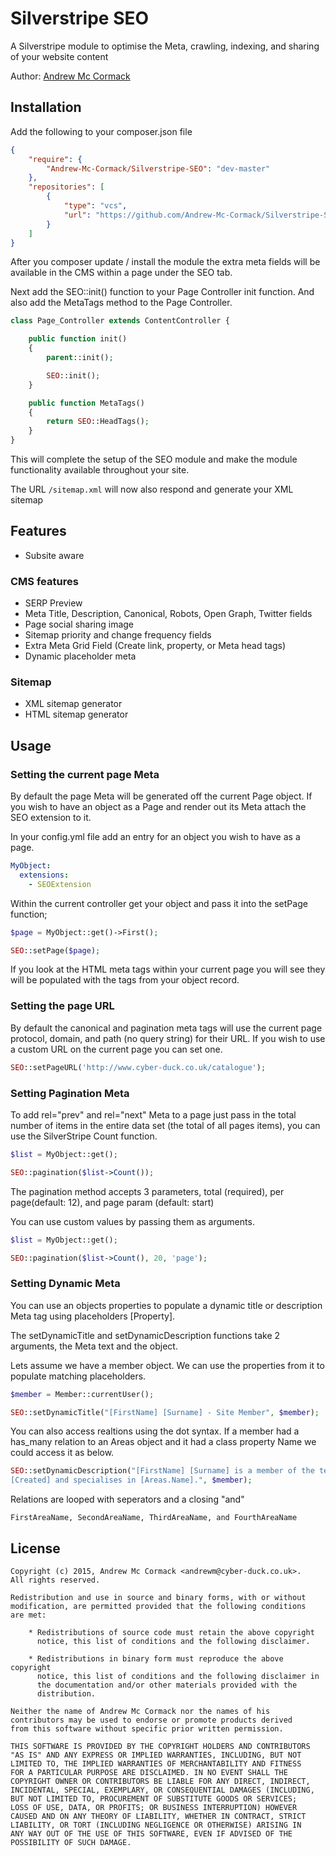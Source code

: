 # Silverstripe SEO
A Silverstripe module to optimise the Meta, crawling, indexing, and sharing of your website content

Author: [Andrew Mc Cormack](https://github.com/Andrew-Mc-Cormack)

## Installation

Add the following to your composer.json file

```json
{  
    "require": {  
        "Andrew-Mc-Cormack/Silverstripe-SEO": "dev-master"
    },  
    "repositories": [  
        {  
            "type": "vcs",  
            "url": "https://github.com/Andrew-Mc-Cormack/Silverstripe-SEO"  
        }  
    ]  
}
```

After you composer update / install the module the extra meta fields will be available in the CMS within a page under the SEO tab.

Next add the SEO::init() function to your Page Controller init function.
And also add the MetaTags method to the Page Controller.

```php
class Page_Controller extends ContentController {

    public function init()
    {
        parent::init();

        SEO::init();
    }

    public function MetaTags()
    {
        return SEO::HeadTags();
    }
}
```

This will complete the setup of the SEO module and make the module functionality available throughout your site.

The URL ```/sitemap.xml``` will now also respond and generate your XML sitemap

## Features

- Subsite aware

### CMS features
  - SERP Preview
  - Meta Title, Description, Canonical, Robots, Open Graph, Twitter fields
  - Page social sharing image
  - Sitemap priority and change frequency fields
  - Extra Meta Grid Field (Create link, property, or Meta head tags)
  - Dynamic placeholder meta

### Sitemap
  - XML sitemap generator
  - HTML sitemap generator

## Usage

### Setting the current page Meta

By default the page Meta will be generated off the current Page object. If you wish to have an object as a Page and render out its Meta attach the SEO extension to it.

In your config.yml file add an entry for an object you wish to have as a page.

```yml
MyObject:
  extensions:
    - SEOExtension
```

Within the current controller get your object and pass it into the setPage function;

```php
$page = MyObject::get()->First();

SEO::setPage($page);
```

If you look at the HTML meta tags within your current page you will see they will be populated with the tags from your object record.

### Setting the page URL

By default the canonical and pagination meta tags will use the current page protocol, domain, and path (no query string) for their URL. If you wish to use a custom URL on the current page you can set one.

```php
SEO::setPageURL('http://www.cyber-duck.co.uk/catalogue');
```

### Setting Pagination Meta

To add rel="prev" and rel="next" Meta to a page just pass in the total number of items in the entire data set (the total of all pages items), you can use the SilverStripe Count function.

```php
$list = MyObject::get();

SEO::pagination($list->Count());
```

The pagination method accepts 3 parameters, total (required), per page(default: 12), and page param (default: start)

You can use custom values by passing them as arguments.

```php
$list = MyObject::get();

SEO::pagination($list->Count(), 20, 'page');
```

### Setting Dynamic Meta 
You can use an objects properties to populate a dynamic title or description Meta tag using placeholders [Property].

The setDynamicTitle and setDynamicDescription functions take 2 arguments, the Meta text and the object.

Lets assume we have a member object. We can use the properties from it to populate matching placeholders.

```php
$member = Member::currentUser();

SEO::setDynamicTitle("[FirstName] [Surname] - Site Member", $member);
```

You can also access realtions using the dot syntax. If a member had a has_many relation to an Areas object and it had a class property Name we could access it as below.

```php
SEO::setDynamicDescription("[FirstName] [Surname] is a member of the team since
[Created] and specialises in [Areas.Name].", $member);
```

Relations are looped with seperators and a closing "and"

```
FirstAreaName, SecondAreaName, ThirdAreaName, and FourthAreaName
```

## License

    Copyright (c) 2015, Andrew Mc Cormack <andrewm@cyber-duck.co.uk>.
    All rights reserved.

    Redistribution and use in source and binary forms, with or without
    modification, are permitted provided that the following conditions
    are met:

        * Redistributions of source code must retain the above copyright
          notice, this list of conditions and the following disclaimer.

        * Redistributions in binary form must reproduce the above copyright
          notice, this list of conditions and the following disclaimer in
          the documentation and/or other materials provided with the
          distribution.

    Neither the name of Andrew Mc Cormack nor the names of his
    contributors may be used to endorse or promote products derived
    from this software without specific prior written permission.

    THIS SOFTWARE IS PROVIDED BY THE COPYRIGHT HOLDERS AND CONTRIBUTORS
    "AS IS" AND ANY EXPRESS OR IMPLIED WARRANTIES, INCLUDING, BUT NOT
    LIMITED TO, THE IMPLIED WARRANTIES OF MERCHANTABILITY AND FITNESS
    FOR A PARTICULAR PURPOSE ARE DISCLAIMED. IN NO EVENT SHALL THE
    COPYRIGHT OWNER OR CONTRIBUTORS BE LIABLE FOR ANY DIRECT, INDIRECT,
    INCIDENTAL, SPECIAL, EXEMPLARY, OR CONSEQUENTIAL DAMAGES (INCLUDING,
    BUT NOT LIMITED TO, PROCUREMENT OF SUBSTITUTE GOODS OR SERVICES;
    LOSS OF USE, DATA, OR PROFITS; OR BUSINESS INTERRUPTION) HOWEVER
    CAUSED AND ON ANY THEORY OF LIABILITY, WHETHER IN CONTRACT, STRICT
    LIABILITY, OR TORT (INCLUDING NEGLIGENCE OR OTHERWISE) ARISING IN
    ANY WAY OUT OF THE USE OF THIS SOFTWARE, EVEN IF ADVISED OF THE
    POSSIBILITY OF SUCH DAMAGE.
